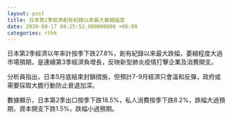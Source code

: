 ```yaml
---
layout: post
title: 日本第2季經濟創有紀錄以來最大萎縮幅度
date: 2020-08-17 08:25:52.000000000 +08:00
categories: rthk
---
```


日本第2季經濟以年率計按季下跌27.8%，創有紀錄以來最大跌幅，萎縮程度大過市場預期，是連續第3季經濟負增長，反映新型肺炎疫情打擊企業及消費開支。

分析員指出，日本5月底結束封鎖措施，但預計7-9月經濟只會溫和反彈，政府或需要採取大膽行動防止衰退加深。

數據顯示，日本第2季出口按季下跌18.5%，私人消費按季下跌8.2%，跌幅大過預期，資本開支下跌1.5%，跌幅小過預期。
